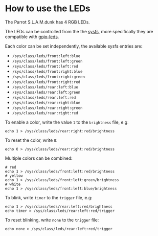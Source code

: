 # How to use the LEDs

The Parrot S.L.A.M.dunk has 4 RGB LEDs.

The LEDs can be controlled from the
the [sysfs](https://www.kernel.org/doc/Documentation/filesystems/sysfs.txt),
more specifically they are compatible with
[gpio-leds](https://www.kernel.org/doc/Documentation/devicetree/bindings/leds/leds-gpio.txt).

Each color can be set independently,
the available sysfs entries are:

- `/sys/class/leds/front:left:blue`
- `/sys/class/leds/front:left:green`
- `/sys/class/leds/front:left:red`
- `/sys/class/leds/front:right:blue`
- `/sys/class/leds/front:right:green`
- `/sys/class/leds/front:right:red`
- `/sys/class/leds/rear:left:blue`
- `/sys/class/leds/rear:left:green`
- `/sys/class/leds/rear:left:red`
- `/sys/class/leds/rear:right:blue`
- `/sys/class/leds/rear:right:green`
- `/sys/class/leds/rear:right:red`

To enable a color, write the value `1` to the `brightness` file, e.g:

    echo 1 > /sys/class/leds/rear:right:red/brightness

To reset the color, write `0`:

    echo 0 > /sys/class/leds/rear:right:red/brightness

Multiple colors can be combined:

    # red
    echo 1 > /sys/class/leds/front:left:red/brightness
    # yellow
    echo 1 > /sys/class/leds/front:left:green/brightness
    # white
    echo 1 > /sys/class/leds/front:left:blue/brightness

To blink, write `timer` to the `trigger` file, e.g:

    echo 1 > /sys/class/leds/rear:left:red/brightness
    echo timer > /sys/class/leds/rear:left:red/trigger

To reset blinking, write `none` to the `trigger` file:

    echo none > /sys/class/leds/rear:left:red/trigger
